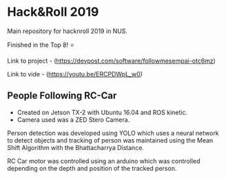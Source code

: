 # Hack&Roll 2019
Main repository for hacknroll 2019 in NUS.

Finished in the Top 8! :star:

Link to project - (https://devpost.com/software/followmesempai-otc6mz)

Link to vide - (https://youtu.be/ERCPDWpL_w0)

## People Following RC-Car 

- Created on Jetson TX-2 with Ubuntu 16.04 and ROS kinetic.
- Camera used was a ZED Stero Camera.

Person detection was developed using YOLO which uses a neural network to detect objects and tracking of person was maintained 
using the Mean Shift Algorithm with the Bhattacharrya Distance. 

RC Car motor was controlled using an arduino which was controlled depending on the depth and position of the tracked person.
